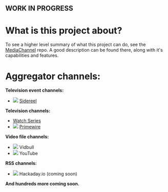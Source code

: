 ## WORK IN PROGRESS

# What is this project about?
To see a higher level summary of what this project can do, see the [MediaChannel](https://github.com/bugs181/MediaChannel) repo.
A good description can be found there, along with it's capabilities and features.


# Aggregator channels:

**Television event channels:**
 * ![](http://a.sidereel.com/assets/favicons/favicon-16x16-8aaa904ce92c91e87453136746bfeaa4.png) [Sidereel](http://www.sidereel.com)

**Television channels:**
 * [Watch Series](http://thewatchseries.to)
 * ![](http://www.primewire.ag/favicon.ico) [Primewire](http://www.primewire.ag)

**Video file channels:**
 * ![](http://www.vidbull.com/favicon.ico) Vidbull
 * ![](http://www.youtube.com/favicon.ico) YouTube

**RSS channels:**
 * ![](http://www.hackaday.io/favicon.ico) Hackaday.io (coming soon)

**And hundreds more coming soon.**
